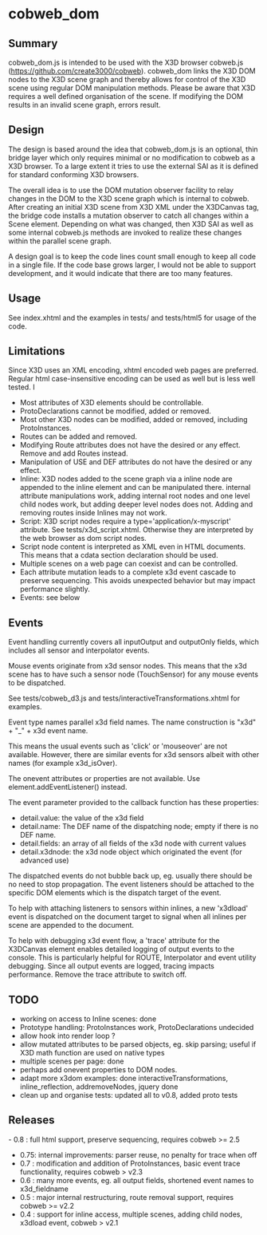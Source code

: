 # cobweb_dom

## Summary

cobweb_dom.js is intended to be used with the X3D browser cobweb.js (https://github.com/create3000/cobweb). cobweb_dom links the X3D DOM nodes to the X3D scene graph and thereby allows for control of the X3D scene using regular DOM manipulation methods.
Please be aware that X3D requires a well defined organisation of the scene. If modifying the DOM results in an invalid scene graph, errors result.

## Design

The design is based around the idea that cobweb_dom.js is an optional, thin bridge layer which only requires minimal or no modification to cobweb as a X3D browser. To a large extent it tries to use the external SAI as it is defined for standard conforming X3D browsers.

The overall idea is to use the DOM mutation observer facility to relay changes in the DOM to the X3D scene graph which is internal to cobweb. After creating an initial X3D scene from X3D XML under the X3DCanvas tag, the bridge code installs a mutation observer to catch all changes within a Scene element. Depending on what was changed, then X3D SAI as well as some internal cobweb.js methods are invoked to realize these changes within the parallel scene graph.

A design goal is to keep the code lines count small enough to keep all code in a single file. If the code base grows larger, I would not be able to support development, and it would indicate that there are too many features.

## Usage

See index.xhtml and the examples in tests/ and tests/html5 for usage of the code.

## Limitations

Since X3D uses an XML encoding, xhtml encoded web pages are preferred. Regular html case-insensitive encoding can be used as well but is less well tested. I 

- Most attributes of X3D elements should be controllable. 
- ProtoDeclarations cannot be modified, added or removed.
- Most other X3D nodes can be modified, added or removed, including ProtoInstances.
- Routes can be added and removed.
- Modifying Route attributes does not have the desired or any effect. Remove and add Routes instead.
- Manipulation of USE and DEF attributes do not have the desired or any effect.
- Inline: X3D nodes added to the scene graph via a inline node are appended to the inline element and can be manipulated there. internal attribute manipulations work, adding internal root nodes and one level child nodes work, but adding deeper level nodes does not. Adding and removing routes inside Inlines may not work.
- Script: X3D script nodes require a type='application/x-myscript' attribute. See tests/x3d_script.xhtml. Otherwise they are interpreted by the web browser as dom script nodes.
- Script node content is interpreted as XML even in HTML documents. This means that a cdata section declaration should be used.
- Multiple scenes on a web page can coexist and can be controlled.
- Each attribute mutation leads to a complete x3d event cascade to preserve sequencing. This avoids unexpected behavior but may impact performance slightly.
- Events: see below

## Events

Event handling currently covers all inputOutput and outputOnly fields, which includes all sensor and interpolator events.

Mouse events originate from x3d sensor nodes. This means that the x3d scene has to have such a sensor node (TouchSensor) for any mouse events to be dispatched.

See tests/cobweb_d3.js and tests/interactiveTransformations.xhtml for examples.

Event type names parallel x3d field names. The name construction is "x3d" + "_" + x3d event name.

This means the usual events such as 'click' or 'mouseover' are not available. However, there are similar events for x3d sensors albeit with other names (for example x3d_isOver).

The onevent attributes or properties are not available. Use element.addEventListener() instead.

The event parameter provided to the callback function has these properties:
- detail.value: the value of the x3d field
- detail.name: The DEF name of the dispatching node; empty if there is no DEF name.
- detail.fields: an array of all fields of the x3d node with current values
- detail.x3dnode: the x3d node object which originated the event (for advanced use)

The dispatched events do not bubble back up, eg. usually there should be no need to stop propagation. The event listeners should be attached to the specific DOM elements which is the dispatch target of the event.

To help with attaching listeners to sensors within inlines, a new 'x3dload' event is dispatched on the document target to signal when all inlines per scene are appended to the document.

To help with debugging x3d event flow, a 'trace' attribute for the X3DCanvas element enables detailed logging of output events to the console. This is particularly helpful for ROUTE, Interpolator and event utility debugging. Since all output events are logged, tracing impacts performance. Remove the trace attribute to switch off.


## TODO

- working on access to Inline scenes: done
- Prototype handling: ProtoInstances work, ProtoDeclarations undecided
- allow hook into render loop ?
- allow mutated attributes to be parsed objects, eg. skip parsing; useful if X3D math function are used on native types
- multiple scenes per page: done
- perhaps add onevent properties to DOM nodes.
- adapt more x3dom examples: done interactiveTransformations, inline_reflection, addremoveNodes, jquery done
- clean up and organise tests: updated all to v0.8, added proto tests


## Releases

- 0.8 : full html support, preserve sequencing, requires cobweb >= 2.5
- 0.75: internal improvements: parser reuse, no penalty for trace when off
- 0.7 : modification and addition of ProtoInstances, basic event trace functionality, requires cobweb > v2.3
- 0.6 : many more events, eg. all output fields, shortened event names to x3d_fieldname
- 0.5 : major internal restructuring, route removal support, requires cobweb >= v2.2
- 0.4 : support for inline access, multiple scenes, adding child nodes, x3dload event, cobweb > v2.1
